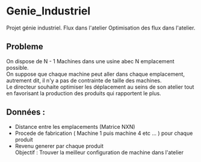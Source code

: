 # Genie_Industriel
Projet génie industriel. Flux dans l'atelier
Optimisation des flux dans l'atelier.


## Probleme
On dispose de N - 1 Machines dans une usine abec N emplacement possible.  
On suppose que chaque machine peut aller dans chaque emplacement, autrement dit, il n'y a pas de contrainte de taille des machines.  
Le directeur souhaite optimiser les déplacement au seins de son atelier tout en favorisant la production des produits qui rapportent le plus.

## Données :
- Distance entre les emplacements (Matrice NXN)
- Procede de fabrication ( Machine 1 puis machine 4 etc ... ) pour chaque produit
- Revenu generer par chaque produit  
Objectif : Trouver la meilleur configuration de machine dans l'atelier 
